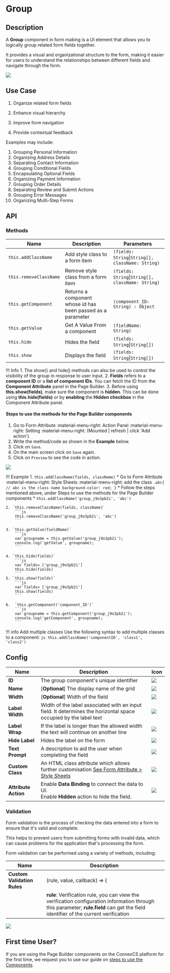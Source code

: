 # Group

## Description

A **Group** component in form making is a UI element that allows you to logically group related form fields together.

It provides a visual and organizational structure to the form, making it easier for users to understand the relationships between different fields and navigate through the form.

<img src= "/apps/components/img/group.png">

## Use Case

1. Organize related form fields

2. Enhance visual hierarchy

3. Improve form navigation

4. Provide contextual feedback

Examples may include:

1. Grouping Personal Information
2. Organizing Address Details
3. Separating Contact Information
4. Grouping Conditional Fields
5. Encapsulating Optional Fields
6. Organizing Payment Information
7. Grouping Order Details
8. Separating Review and Submit Actions
9. Grouping Error Messages
10. Organizing Multi-Step Forms

## API

### Methods

| **Name**| **Description**|**Parameters**|
|---------|----------------|--------------|
|`this.addClassName`|Add style class to a form item|`(fields: String`&#124;`String[], className: String)`|
|`this.removeClassName`|Remove style class from a form item|`(fields: String`&#124;`String[], className: String)`|
|`this.getComponent`|Returns a component whose id has been passed as a parameter|`(component_ID: String) : Object`|
|`this.getValue`|Get A Value From a component|`(fieldName: String)`|
|`this.hide`|Hides the field|`(fields: String`&#124;`String[])`|
|`this.show`|Displays the field|`(fields: String`&#124;`String[])`|

!!! Info
    1. The show() and hide() methods can also be used to control the visibility of the group in response to user input.
    2. **Fields** refers to a **component ID** or a **list of component IDs**. You can fetch the ID from the **Component Attribute** panel in the Page Builder.
    3. Before using **this.show(fields)**, make sure the component is **hidden**. This can be done using **this.hide(fields)** or by **enabling** the **Hidden checkbox** in the Component Attribute panel.

#### Steps to use the methods for the Page Builder components

1. Go to Form Attribute :material-menu-right: Action Panel :material-menu-right: Setting :material-menu-right: (Mounted | refresh | click 'Add action').
2. Write the method/code as shown in the **Example** below.
3. Click on `Save`.
4. On the main screen click on `Save` again.
5. Click on `Preview` to see the code in action.
<img src= "/apps/components/img/group1.png">

!!! Example
    1. `this.addClassName(fields, className)`
          * Go to Form Attribute :material-menu-right: Style Sheets :material-menu-right: add the class
            ```
            .abc{ // abc is the class name
            background-color: red;
            }
            ```
          * Follow the steps mentioned above, under Steps to use the methods for the Page Builder components
          * ```
            this.addClassName('group_j9o3pb2i', 'abc')
            ```

    2. `this.removeClassName(fields, className)`
        ```js
        this.removeClassName('group_j9o3pb2i', 'abc')
        ```
    
    3. `this.getValue(fieldName)`
        ```js
        var groupname = this.getValue('group_j9o3pb2i');
        console.log('getValue', groupname);
        ```

    4. `this.hide(fields)`
        ```js
        var fields= ['group_j9o3pb2i']
        this.hide(fields)
        ```
    5. `this.show(fields)`
        ```js
        var fields= ['group_j9o3pb2i']
        this.show(fields)
        ```
   
    6.  `this.getComponent('component_ID')`
        ```js
        var groupname = this.getComponent('group_j9o3pb2i');
        console.log('getComponent', groupname);
        ```

!!! info Add multiple classes
    Use the following syntax to add multiple classes to a component:
    ```js
    this.addClassName('componentID', 'class1', 'class2')
    ```

## Config

| **Name**|**Description**|**Icon**|
|---------|---------------|--------|
|**ID**| The group component's unique identifier|<img src= "/apps/components/img/input_id.png">|
|**Name**| [**Optional**] The display name of the grid|<img src= "/apps/components/img/checkbox_name.png">|
|**Width**| [**Optional**] Width of the field|<img src= "/apps/components/img/input_width.png">|
|**Label Width**|Width of the label associated with an input field. It determines the horizontal space occupied by the label text|<img src= "/apps/components/img/input_labelwidth1.png">|
|**Label Wrap**| If the label is longer than the allowed width the text will continue on another line|<img src= "/apps/components/img/input_labelwrap1.png">|
|**Hide Label**| Hides the label on the form|<img src= "/apps/components/img/input_hidelabel.png">|
|**Text Prompt**| A description to aid the user when completing the field|<img src= "/apps/components/img/input_textprompt.png">|
|**Custom Class**| An HTML class attribute which allows further customisation [See Form Attribute > Style Sheets](https://bani-appsection--connexcs-docs.netlify.app/apps/page-builder/#form-attribute)|<img src= "/apps/components/img/input_customclass.png">|
|**Attribute Action**|Enable **Data Binding** to connect the data to UI. <br> Enable **Hidden** action to hide the field.|<img src= "/apps/components/img/group_attributionaction.png">|

### Validation

Form validation is the process of checking the data entered into a form to ensure that it's valid and complete.

This helps to prevent users from submitting forms with invalid data, which can cause problems for the application that's processing the form.

Form validation can be performed using a variety of methods, including:

| **Name**| **Description**|
|---------|----------------|
|**Custom Validation Rules**|(rule, value, callback) => {|
||**rule**: Verification rule, you can view the verification configuration information through this parameter; **rule.field** can get the field identifier of the current verification|

<img src= "/apps/components/img/group_validation.png">

## First time User?

If you are using the Page Builder components on the ConnexCS platform for the first time, we request you to use our guide on <a href="https://bani-appsection--connexcs-docs.netlify.app/apps/page-builder/#steps-to-use-components-in-the-page-builder" target="_blank">steps to use the Components</a>.